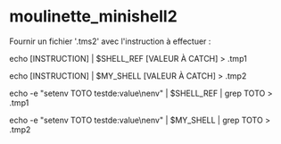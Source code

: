 # moulinette_minishell2

Fournir un fichier '.tms2' avec l'instruction à effectuer :

echo [INSTRUCTION] | $SHELL_REF [VALEUR À CATCH] > .tmp1

echo [INSTRUCTION] | $MY_SHELL [VALEUR À CATCH] > .tmp2



echo -e "setenv TOTO testde:value\nenv" | $SHELL_REF | grep TOTO > .tmp1

echo -e "setenv TOTO testde:value\nenv" | $MY_SHELL | grep TOTO > .tmp2

